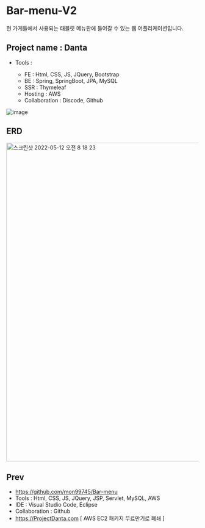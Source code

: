 # Bar-menu-V2
현 가게들에서 사용되는 태블릿 메뉴판에 들어갈 수 있는 웹 어플리케이션입니다.

## Project name : Danta


- Tools : 
  
  - FE : Html, CSS, JS, JQuery, Bootstrap
  - BE : Spring, SpringBoot, JPA, MySQL 
  - SSR : Thymeleaf
  - Hosting : AWS
  - Collaboration : Discode, Github
  
![image](https://user-images.githubusercontent.com/84507123/150490207-a1d78786-1217-48ec-9ea0-3024b90f8ff2.png)

## ERD
<img width="836" alt="스크린샷 2022-05-12 오전 8 18 23" src="https://user-images.githubusercontent.com/84507123/167962798-0dfa25aa-b409-440c-95a4-5c6bf499ca6c.png">


## Prev
  - https://github.com/mon99745/Bar-menu
  - Tools : Html, CSS, JS, JQuery, JSP, Servlet, MySQL, AWS
  - IDE : Visual Studio Code, Eclipse 
  - Collaboration : Github
  - https://ProjectDanta.com [ AWS EC2 패키지 무료만기로 폐쇄 ]










